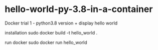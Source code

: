 # hello-world-py-3.8-in-a-container
Docker trial 1 - python3.8 version + display hello world

installation
sudo docker build -t hello_world .

run docker
sudo docker run hello_world
